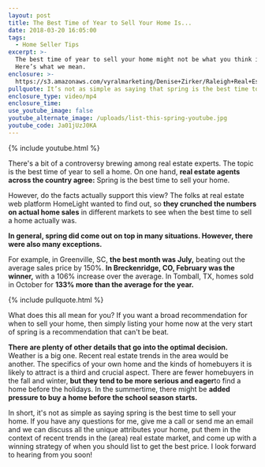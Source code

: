 ```yaml
---
layout: post
title: The Best Time of Year to Sell Your Home Is...
date: 2018-03-20 16:05:00
tags:
  - Home Seller Tips
excerpt: >-
  The best time of year to sell your home might not be what you think it is.
  Here’s what we mean.
enclosure: >-
  https://s3.amazonaws.com/vyralmarketing/Denise+Zirker/Raleigh+Real+Estate-+The+Best+Time+of+Year+to+Sell+Your+Home+Is.mp4
pullquote: It’s not as simple as saying that spring is the best time to sell your home.
enclosure_type: video/mp4
enclosure_time:
use_youtube_image: false
youtube_alternate_image: /uploads/list-this-spring-youtube.jpg
youtube_code: Ja01jUzJ0KA
---
```


{% include youtube.html %}

There's a bit of a controversy brewing among real estate experts. The topic is the best time of year to sell a home. On one hand, **real estate agents across the country agree:** Spring is the best time to sell your home.

However, do the facts actually support this view? The folks at real estate web platform HomeLight wanted to find out, so **they crunched the numbers on actual home sales** in different markets to see when the best time to sell a home actually was.

**In general, spring did come out on top in many situations. However, there were also many exceptions.**

For example, in Greenville, SC, **the best month was July,** beating out the average sales price by 150%. **In Breckenridge, CO, February was the winner,** with a 106% increase over the average. In Tomball, TX, homes sold in October for **133% more than the average for the year.**

{% include pullquote.html %}

What does this all mean for you? If you want a broad recommendation for when to sell your home, then simply listing your home now at the very start of spring is a recommendation that can't be beat.

**There are plenty of other details that go into the optimal decision.** Weather is a big one. Recent real estate trends in the area would be another. The specifics of your own home and the kinds of homebuyers it is likely to attract is a third and crucial aspect. There are fewer homebuyers in the fall and winter, **but they tend to be more serious and eager**to find a home before the holidays. In the summertime, there might be **added pressure to buy a home before the school season starts.**

In short, it's not as simple as saying spring is the best time to sell your home. If you have any questions for me, give me a call or send me an email and we can discuss all the unique attributes your home, put them in the context of recent trends in the (area) real estate market, and come up with a winning strategy of when you should list to get the best price. I look forward to hearing from you soon!